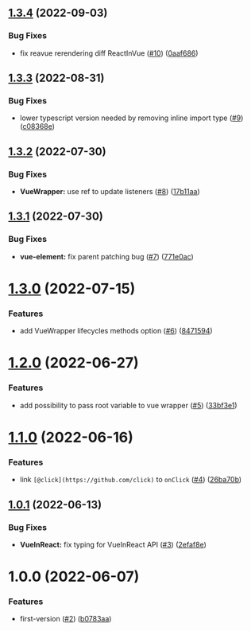 ## [1.3.4](https://github.com/ChibiBlasphem/reavue/compare/v1.3.3...v1.3.4) (2022-09-03)


### Bug Fixes

* fix reavue rerendering diff ReactInVue ([#10](https://github.com/ChibiBlasphem/reavue/issues/10)) ([0aaf686](https://github.com/ChibiBlasphem/reavue/commit/0aaf686b490607f5361ae71abec4414d1485a234))

## [1.3.3](https://github.com/ChibiBlasphem/reavue/compare/v1.3.2...v1.3.3) (2022-08-31)


### Bug Fixes

* lower typescript version needed by removing inline import type ([#9](https://github.com/ChibiBlasphem/reavue/issues/9)) ([c08368e](https://github.com/ChibiBlasphem/reavue/commit/c08368e205214036343c942654a4b4aceeee3243))

## [1.3.2](https://github.com/ChibiBlasphem/reavue/compare/v1.3.1...v1.3.2) (2022-07-30)


### Bug Fixes

* **VueWrapper:** use ref to update listeners ([#8](https://github.com/ChibiBlasphem/reavue/issues/8)) ([17b11aa](https://github.com/ChibiBlasphem/reavue/commit/17b11aa6ee2f9ce9a7efdcfc456eeecc4a232356))

## [1.3.1](https://github.com/ChibiBlasphem/reavue/compare/v1.3.0...v1.3.1) (2022-07-30)


### Bug Fixes

* **vue-element:** fix parent patching bug ([#7](https://github.com/ChibiBlasphem/reavue/issues/7)) ([771e0ac](https://github.com/ChibiBlasphem/reavue/commit/771e0ac8ec313fc616a6a22b81fdfa33e4100c03))

# [1.3.0](https://github.com/ChibiBlasphem/reavue/compare/v1.2.0...v1.3.0) (2022-07-15)


### Features

* add VueWrapper lifecycles methods option ([#6](https://github.com/ChibiBlasphem/reavue/issues/6)) ([8471594](https://github.com/ChibiBlasphem/reavue/commit/847159442a3fd7ad0d0cb634003d1ad01a087d23))

# [1.2.0](https://github.com/ChibiBlasphem/reavue/compare/v1.1.0...v1.2.0) (2022-06-27)


### Features

* add possibility to pass root variable to vue wrapper ([#5](https://github.com/ChibiBlasphem/reavue/issues/5)) ([33bf3e1](https://github.com/ChibiBlasphem/reavue/commit/33bf3e1c95135dd88118edc81d70c658c77214cc))

# [1.1.0](https://github.com/ChibiBlasphem/reavue/compare/v1.0.1...v1.1.0) (2022-06-16)


### Features

* link `[@click](https://github.com/click)` to `onClick` ([#4](https://github.com/ChibiBlasphem/reavue/issues/4)) ([26ba70b](https://github.com/ChibiBlasphem/reavue/commit/26ba70b6d84a580151b05b92d2ab50f1dfed2fc8))

## [1.0.1](https://github.com/ChibiBlasphem/reavue/compare/v1.0.0...v1.0.1) (2022-06-13)


### Bug Fixes

* **VueInReact:** fix typing for VueInReact API ([#3](https://github.com/ChibiBlasphem/reavue/issues/3)) ([2efaf8e](https://github.com/ChibiBlasphem/reavue/commit/2efaf8e96efdddae33e41323bd6d9d4d5339eaa3))

# 1.0.0 (2022-06-07)


### Features

* first-version ([#2](https://github.com/ChibiBlasphem/reavue/issues/2)) ([b0783aa](https://github.com/ChibiBlasphem/reavue/commit/b0783aa459f9b7c36385c9a86ce5aad8ccc29eb7))
